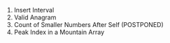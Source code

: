 1. Insert Interval
2. Valid Anagram
3. Count of Smaller Numbers After Self (POSTPONED)
4. Peak Index in a Mountain Array
